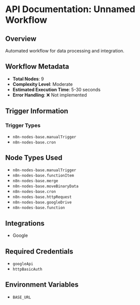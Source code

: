 # API Documentation: Unnamed Workflow

## Overview
Automated workflow for data processing and integration.

## Workflow Metadata
- **Total Nodes**: 9
- **Complexity Level**: Moderate
- **Estimated Execution Time**: 5-30 seconds
- **Error Handling**: ❌ Not implemented

## Trigger Information
### Trigger Types
- `n8n-nodes-base.manualTrigger`
- `n8n-nodes-base.cron`

## Node Types Used
- `n8n-nodes-base.manualTrigger`
- `n8n-nodes-base.functionItem`
- `n8n-nodes-base.merge`
- `n8n-nodes-base.moveBinaryData`
- `n8n-nodes-base.cron`
- `n8n-nodes-base.httpRequest`
- `n8n-nodes-base.googleDrive`
- `n8n-nodes-base.function`

## Integrations
- Google

## Required Credentials
- `googleApi`
- `httpBasicAuth`

## Environment Variables
- `BASE_URL`
